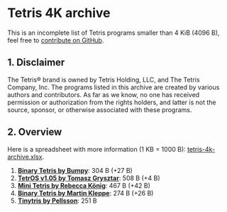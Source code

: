 # Tetris 4K archive

This is an incomplete list of Tetris programs smaller than 4 KiB (4096 B), feel free to [contribute on GitHub](https://github.com/nineteendo/tetris4karchive).

## 1. Disclaimer

The Tetris® brand is owned by Tetris Holding, LLC, and The Tetris Company, Inc. The programs listed in this archive are created by various authors and contributors. As far as we know, no one has received permission or authorization from the rights holders, and latter is not the source, sponsor, or otherwise associated with these programs.

## 2. Overview

Here is a spreadsheet with more information (1 KB = 1000 B): [tetris-4k-archive.xlsx](tetris-4k-archive.xlsx).

1. [**Binary Tetris by Bumpy**](binary-tetris/README.md): 304 B (+27 B)
2. [**TetrOS v1.05 by Tomasz Grysztar**](tetros105/README.md): 508 B (+4 B)
3. [**Mini Tetris by Rebecca König**](mini-tetris/README.md): 467 B (+42 B)
4. [**Binary Tetris by Martin Kleppe**](binary-tetris-2/README.md): 274 B (+26 B)
5. [**Tinytris by Pellsson**](tinytris/README.md): 251 B